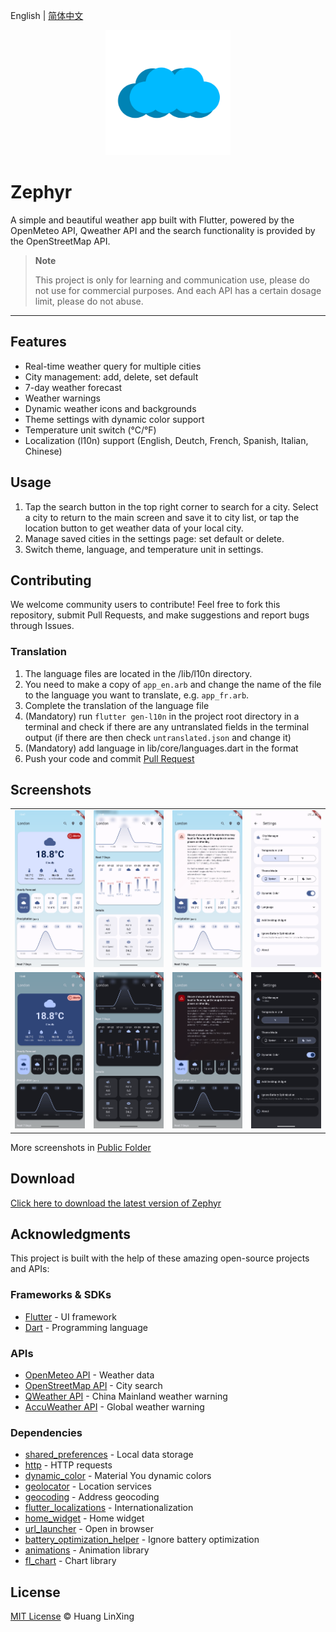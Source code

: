 English | [简体中文](README_CN.md)

<p align="center">
  <a href="https://github.com/LanceHuang245/Zephyr">
    <img src="./public/zephyr.png" height="200"/>
  </a>
</p>

# Zephyr

A simple and beautiful weather app built with Flutter, powered by the OpenMeteo API, Qweather API and the search functionality is provided by the OpenStreetMap API.
> **Note** 
> 
> This project is only for learning and communication use, please do not use for commercial purposes. And each API has a certain dosage limit, please do not abuse.
---
## Features
- Real-time weather query for multiple cities
- City management: add, delete, set default
- 7-day weather forecast
- Weather warnings
- Dynamic weather icons and backgrounds
- Theme settings with dynamic color support
- Temperature unit switch (°C/°F)
- Localization (l10n) support (English, Deutch, French, Spanish, Italian, Chinese)

## Usage
1. Tap the search button in the top right corner to search for a city. Select a city to return to the main screen and save it to city list, or tap the location button to get weather data of your local city.
2. Manage saved cities in the settings page: set default or delete.
3. Switch theme, language, and temperature unit in settings.

## Contributing
We welcome community users to contribute! Feel free to fork this repository, submit Pull Requests, and make suggestions and report bugs through Issues.

### Translation
1. The language files are located in the /lib/l10n directory.
2. You need to make a copy of `app_en.arb` and change the name of the file to the language you want to translate, e.g. `app_fr.arb`.
3. Complete the translation of the language file
4. (Mandatory) run `flutter gen-l10n` in the project root directory in a terminal and check if there are any untranslated fields in the terminal output (if there are then check `untranslated.json` and change it)
5. (Mandatory) add language in lib/core/languages.dart in the format
6. Push your code and commit [Pull Request](https://github.com/ClaretWheel1481/Zephyr/pulls)

## Screenshots
<table>
  <tr>
    <td><img src="./public/sample_main_light.png" width="200"/></td>
    <td><img src="./public/sample_main2_light.png" width="200"/></td>
    <td><img src="./public/sample_main_alert_light.png" width="200"/></td>
    <td><img src="./public/sample_settings_light.png" width="200"/></td>
  </tr>
  <tr>
    <td><img src="./public/sample_main_dark.png" width="200"/></td>
    <td><img src="./public/sample_main2_dark.png" width="200"/></td>
    <td><img src="./public/sample_main_alert_dark.png" width="200"/></td>
    <td><img src="./public/sample_settings_dark.png" width="200"/></td>
  </tr>
</table>

More screenshots in [Public Folder](https://github.com/LanceHuang245/Zephyr/tree/master/public)

## Download
[Click here to download the latest version of Zephyr](https://github.com/LanceHuang245/Zephyr/releases/latest)

## Acknowledgments
This project is built with the help of these amazing open-source projects and APIs:

### Frameworks & SDKs
- [Flutter](https://flutter.dev/) - UI framework
- [Dart](https://dart.dev/) - Programming language

### APIs
- [OpenMeteo API](https://open-meteo.com/) - Weather data
- [OpenStreetMap API](https://www.openstreetmap.org/) - City search
- [QWeather API](https://dev.qweather.com/) - China Mainland weather warning
- [AccuWeather API](https://www.accuweather.com/zh-cn/api) - Global weather warning

### Dependencies
- [shared_preferences](https://pub.dev/packages/shared_preferences) - Local data storage
- [http](https://pub.dev/packages/http) - HTTP requests
- [dynamic_color](https://pub.dev/packages/dynamic_color) - Material You dynamic colors
- [geolocator](https://pub.dev/packages/geolocator) - Location services
- [geocoding](https://pub.dev/packages/geocoding) - Address geocoding
- [flutter_localizations](https://flutter.dev/docs/development/accessibility-and-localization/internationalization) - Internationalization
- [home_widget](https://pub.dev/packages/home_widget) - Home widget
- [url_launcher](https://pub.dev/packages/url_launcher) - Open in browser
- [battery_optimization_helper](https://pub.dev/packages/battery_optimization_helper) - Ignore battery optimization
- [animations](https://pub.dev/packages/animations) - Animation library
- [fl_chart](https://pub.dev/packages/fl_chart) - Chart library

## License
[MIT License](LICENSE) © Huang LinXing